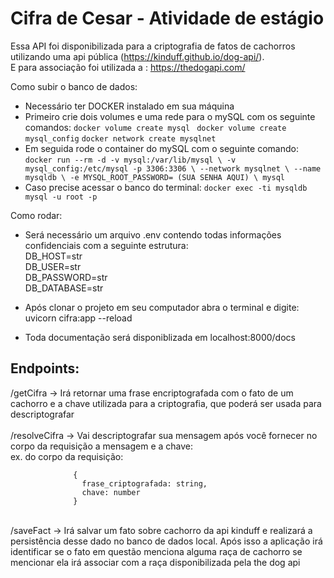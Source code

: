 # Cifra de Cesar - Atividade de estágio

Essa API foi disponibilizada para a criptografia de fatos de cachorros utilizando uma api pública (https://kinduff.github.io/dog-api/). <br>
E para associação foi utilizada a : https://thedogapi.com/

Como subir o banco de dados: <br>
   - Necessário ter DOCKER instalado em sua máquina
   - Primeiro crie dois volumes e uma rede para o mySQL com os seguinte comandos: 
         ```
                docker volume create mysql 
         ```
         ```
                docker volume create mysql_config
         ```
         ```
                docker network create mysqlnet
         ```
   - Em seguida rode o container do mySQL com o seguinte comando: <br>
         ```
         docker run --rm -d -v mysql:/var/lib/mysql \
         -v mysql_config:/etc/mysql -p 3306:3306 \
          --network mysqlnet \
         --name mysqldb \
         -e MYSQL_ROOT_PASSWORD= (SUA SENHA AQUI) \
         mysql 
         ```<br>
   - Caso precise acessar o banco do terminal: 
         ```docker exec -ti mysqldb mysql -u root -p ```

Como rodar: <br>
   - Será necessário um arquivo .env contendo todas informações confidenciais com a seguinte estrutura: <br>
            DB_HOST=str <br>
            DB_USER=str <br>
            DB_PASSWORD=str <br>
            DB_DATABASE=str <br>
   
   
   - Após clonar o projeto em seu computador abra o terminal e digite: uvicorn cifra:app --reload<br>
   - Toda documentação será disponiblizada em localhost:8000/docs<br>


## Endpoints:<br> 
  /getCifra -> Irá retornar uma frase encriptografada com o fato de um cachorro e a chave utilizada para a criptografia, que poderá ser usada para descriptografar<br><br>
  /resolveCifra -> Vai descriptografar sua mensagem após você fornecer no corpo da requisição a mensagem e a chave: <br>
        ex. do corpo da requisição: 
        
                  {
                    frase_criptografada: string,
                    chave: number
                  }
<br>
  /saveFact -> Irá salvar um fato sobre cachorro da api kinduff e realizará a persistência desse dado no banco de dados local. Após isso a aplicação irá identificar se o fato em questão menciona alguma raça de cachorro se mencionar ela irá associar com a raça disponibilizada pela the dog api
                  
     
